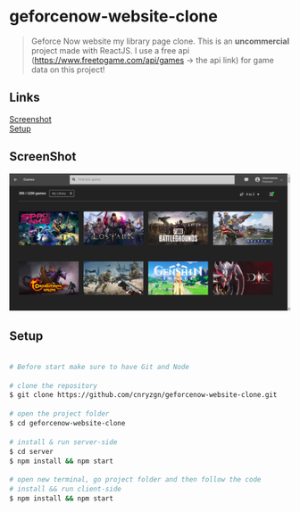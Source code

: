 # geforcenow-website-clone

> Geforce Now website my library page clone.
> This is an <b> uncommercial </b> project made with ReactJS.
> I use a free api (https://www.freetogame.com/api/games -> the api link) for game data on this project!

## Links

[Screenshot](https://github.com/cnryzgn/geforcenow-website-clone#Screenshot)<br>
[Setup](https://github.com/cnryzgn/geforcenow-website-clone#Setup)<br>

## ScreenShot

![](https://github.com/cnryzgn/geforcenow-website-clone/blob/main/screenshot/screenshot.png)

## Setup
```bash

# Before start make sure to have Git and Node

# clone the repository
$ git clone https://github.com/cnryzgn/geforcenow-website-clone.git

# open the project folder
$ cd geforcenow-website-clone

# install & run server-side
$ cd server
$ npm install && npm start

# open new terminal, go project folder and then follow the code
# install && run client-side
$ npm install && npm start

```